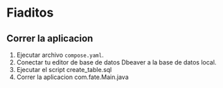 
# Fiaditos

## Correr la aplicacion
1. Ejecutar archivo `compose.yaml`.
2. Conectar tu editor de base de datos Dbeaver a la base de datos local.
3. Ejecutar el script create_table.sql
4. Correr la aplicacion com.fate.Main.java